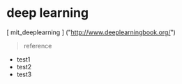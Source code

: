# deep learning
[ mit_deeplearning ] ("http://www.deeplearningbook.org/")
> reference
- test1
- test2
- test3
